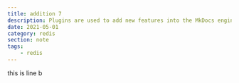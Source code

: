 ```yaml
---
title: addition 7
description: Plugins are used to add new features into the MkDocs engine. Those plugins can change the way you manage and write your documents, or even can change the rendered content. This post showes the pluguns used in this site for reference.
date: 2021-05-01
category: redis
section: note
tags:
    - redis
---
```


this is line b